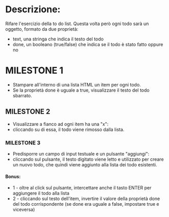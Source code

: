# Descrizione:

Rifare l'esercizio della to do list. Questa volta però ogni todo sarà un oggetto, formato da due proprietà:
- text, una stringa che indica il testo del todo
- done, un booleano (true/false) che indica se il todo è stato fatto oppure no

# MILESTONE 1
- Stampare all'interno di una lista HTML un item per ogni todo. 
- Se la proprietà done è uguale a true, visualizzare il testo del todo sbarrato.

## MILESTONE 2
- Visualizzare a fianco ad ogni item ha una "x":
- cliccando su di essa, il todo viene rimosso dalla lista.

### MILESTONE 3
- Predisporre un campo di input testuale e un pulsante "aggiungi": 
- cliccando sul pulsante, il testo digitato viene letto e utilizzato per creare un nuovo todo, che quindi viene aggiunto alla lista dei todo esistenti.

#### Bonus:
- 1 - oltre al click sul pulsante, intercettare anche il tasto ENTER per aggiungere il todo alla lista
- 2 - cliccando sul testo dell'item, invertire il valore della proprietà done del todo corrispondente (se done era uguale a false, impostare true e viceversa)
